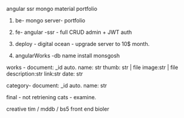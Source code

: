 angular ssr mongo material portfolio

1. be- mongo server- portfolio
2. fe- angular -ssr - full CRUD admin + JWT auth
3. deploy - digital ocean - upgrade server to 10$ month.

1. angularWorks -db name
install monsgosh

works - document:
_id auto.
name: str
thumb: str | file
image:str | file
description:str
link:str
date: str

category- document:
_id auto.
name: str

final - not retriening cats - examine.


creative tim / mddb / bs5 front end bioler